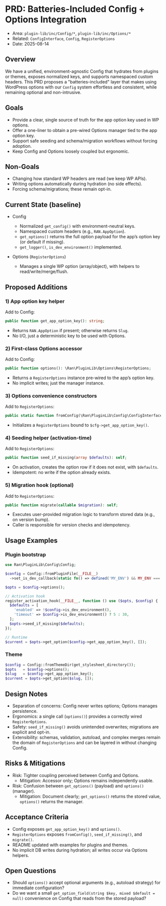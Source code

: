 # PRD: Batteries-Included Config + Options Integration

- Area: `plugin-lib/inc/Config/*`, `plugin-lib/inc/Options/*`
- Related: `ConfigInterface`, `Config`, `RegisterOptions`
- Date: 2025-08-14

## Overview

We have a unified, environment-agnostic Config that hydrates from plugins or themes, exposes normalized keys, and supports namespaced custom headers. This PRD proposes a "batteries-included" layer that makes using WordPress options with our `Config` system effortless and consistent, while remaining optional and non-intrusive.

## Goals

- Provide a clear, single source of truth for the app option key used in WP options.
- Offer a one-liner to obtain a pre-wired Options manager tied to the app option key.
- Support safe seeding and schema/migration workflows without forcing adoption.
- Keep Config and Options loosely coupled but ergonomic.

## Non-Goals

- Changing how standard WP headers are read (we keep WP APIs).
- Writing options automatically during hydration (no side effects).
- Forcing schema/migrations; these remain opt-in.

## Current State (baseline)

- Config

  - Normalized `get_config()` with environment-neutral keys.
  - Namespaced custom headers (e.g., `RAN.AppOption`).
  - `get_options()` returns the full option payload for the app’s option key (or default if missing).
  - `get_logger()`, `is_dev_environment()` implemented.

- Options (`RegisterOptions`)
  - Manages a single WP option (array/object), with helpers to read/write/merge/flush.

## Proposed Additions

### 1) App option key helper

Add to Config:

```php
public function get_app_option_key(): string;
```

- Returns `RAN.AppOption` if present; otherwise returns `Slug`.
- No I/O, just a deterministic key to be used with Options.

### 2) First-class Options accessor

Add to Config:

```php
public function options(): \Ran\PluginLib\Options\RegisterOptions;
```

- Returns a `RegisterOptions` instance pre-wired to the app’s option key.
- No implicit writes; just the manager instance.

### 3) Options convenience constructors

Add to `RegisterOptions`:

```php
public static function fromConfig(\Ran\PluginLib\Config\ConfigInterface $cfg): self;
```

- Initializes a `RegisterOptions` bound to `$cfg->get_app_option_key()`.

### 4) Seeding helper (activation-time)

Add to `RegisterOptions`:

```php
public function seed_if_missing(array $defaults): self;
```

- On activation, creates the option row if it does not exist, with `$defaults`.
- Idempotent: no write if the option already exists.

### 5) Migration hook (optional)

Add to `RegisterOptions`:

```php
public function migrate(callable $migration): self;
```

- Executes user-provided migration logic to transform stored data (e.g., on version bump).
- Caller is responsible for version checks and idempotency.

## Usage Examples

### Plugin bootstrap

```php
use Ran\PluginLib\Config\Config;

$config = Config::fromPluginFile(__FILE__)
  ->set_is_dev_callback(static fn() => defined('MY_ENV') && MY_ENV === 'dev'));

$opts = $config->options();

// Activation hook
register_activation_hook(__FILE__, function () use ($opts, $config) {
  $defaults = [
    'enabled' => !$config->is_dev_environment(),
    'timeout' => $config->is_dev_environment() ? 5 : 30,
  ];
  $opts->seed_if_missing($defaults);
});

// Runtime
$current = $opts->get_option($config->get_app_option_key(), []);
```

### Theme

```php
$config = Config::fromThemeDir(get_stylesheet_directory());
$opts   = $config->options();
$slug   = $config->get_app_option_key();
$current = $opts->get_option($slug, []);
```

## Design Notes

- Separation of concerns: Config never writes options; Options manages persistence.
- Ergonomics: a single call (`options()`) provides a correctly wired `RegisterOptions`.
- Safety: `seed_if_missing()` avoids unintended overwrites; migrations are explicit and opt-in.
- Extensibility: schemas, validation, autoload, and complex merges remain the domain of `RegisterOptions` and can be layered in without changing Config.

## Risks & Mitigations

- Risk: Tighter coupling perceived between Config and Options.
  - Mitigation: Accessor only; Options remains independently usable.
- Risk: Confusion between `get_options()` (payload) and `options()` (manager).
  - Mitigation: Document clearly; `get_options()` returns the stored value, `options()` returns the manager.

## Acceptance Criteria

- Config exposes `get_app_option_key()` and `options()`.
- `RegisterOptions` exposes `fromConfig()`, `seed_if_missing()`, and `migrate()`.
- README updated with examples for plugins and themes.
- No implicit DB writes during hydration; all writes occur via Options helpers.

## Open Questions

- Should `options()` accept optional arguments (e.g., autoload strategy) for immediate configuration?
- Do we want a small `get_option_field(string $key, mixed $default = null)` convenience on Config that reads from the stored payload?
